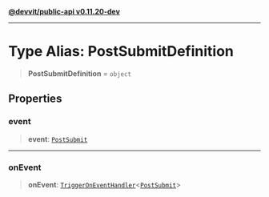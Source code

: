 [**@devvit/public-api v0.11.20-dev**](../README.md)

---

# Type Alias: PostSubmitDefinition

> **PostSubmitDefinition** = `object`

## Properties

<a id="event"></a>

### event

> **event**: [`PostSubmit`](PostSubmit.md)

---

<a id="onevent"></a>

### onEvent

> **onEvent**: [`TriggerOnEventHandler`](TriggerOnEventHandler.md)\<[`PostSubmit`](../@devvit/namespaces/EventTypes/interfaces/PostSubmit.md)\>
